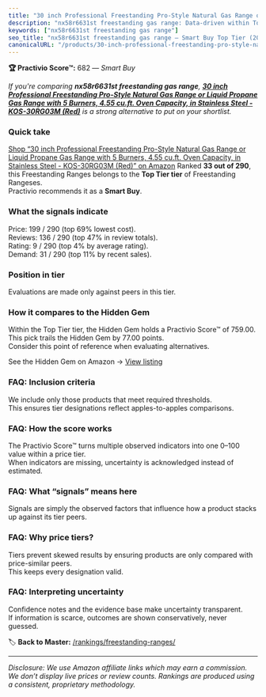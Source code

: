 ```yaml
---
title: "30 inch Professional Freestanding Pro-Style Natural Gas Range or Liquid Propane Gas Range with 5 Burners, 4.55 cu.ft. Oven Capacity, in Stainless Steel - KOS-30RG03M (Red)"
description: "nx58r6631st freestanding gas range: Data-driven within Top Tier ranking using the Practivio Score™. Positioned by quality, value, demand, findability, momentum."
keywords: ["nx58r6631st freestanding gas range"]
seo_title: "nx58r6631st freestanding gas range — Smart Buy Top Tier (2025)"
canonicalURL: "/products/30-inch-professional-freestanding-pro-style-natural-gas-range-or-liquid-propane-gas-range-with-5-burners-455-cuft-oven-capacity-in-stainless-steel-kos-30rg03m-red-B0CD88ZGS4/"
---
```


**🏆 Practivio Score™:** 682 — _Smart Buy_


*If you're comparing **nx58r6631st freestanding gas range**, **[30 inch Professional Freestanding Pro-Style Natural Gas Range or Liquid Propane Gas Range with 5 Burners, 4.55 cu.ft. Oven Capacity, in Stainless Steel - KOS-30RG03M (Red)](https://www.amazon.com/dp/B0CD88ZGS4?tag=practivio-20)** is a strong alternative to put on your shortlist.*
### Quick take
[Shop “30 inch Professional Freestanding Pro-Style Natural Gas Range or Liquid Propane Gas Range with 5 Burners, 4.55 cu.ft. Oven Capacity, in Stainless Steel - KOS-30RG03M (Red)” on Amazon](https://www.amazon.com/dp/B0CD88ZGS4?tag=practivio-20)
Ranked **33 out of 290**, this Freestanding Ranges belongs to the **Top Tier tier** of Freestanding Rangeses.  
Practivio recommends it as a **Smart Buy**.

### What the signals indicate
Price: 199 / 290 (top 69% lowest cost).  
Reviews: 136 / 290 (top 47% in review totals).  
Rating: 9 / 290 (top 4% by average rating).  
Demand: 31 / 290 (top 11% by recent sales).

### Position in tier
Evaluations are made only against peers in this tier.

### How it compares to the Hidden Gem
Within the Top Tier tier, the Hidden Gem holds a Practivio Score™ of 759.00.  
This pick trails the Hidden Gem by 77.00 points.  
Consider this point of reference when evaluating alternatives.  

See the Hidden Gem on Amazon → [View listing](https://www.amazon.com/dp/B07MYBQKDX?tag=practivio-20)

### FAQ: Inclusion criteria
We include only those products that meet required thresholds.  
This ensures tier designations reflect apples-to-apples comparisons.

### FAQ: How the score works
The Practivio Score™ turns multiple observed indicators into one 0–100 value within a price tier.  
When indicators are missing, uncertainty is acknowledged instead of estimated.

### FAQ: What “signals” means here
Signals are simply the observed factors that influence how a product stacks up against its tier peers.

### FAQ: Why price tiers?
Tiers prevent skewed results by ensuring products are only compared with price-similar peers.  
This keeps every designation valid.

### FAQ: Interpreting uncertainty
Confidence notes and the evidence base make uncertainty transparent.  
If information is scarce, outcomes are shown conservatively, never guessed.


🏷️ **Back to Master:** [/rankings/freestanding-ranges/](/rankings/freestanding-ranges/)

---
_Disclosure: We use Amazon affiliate links which may earn a commission. We don’t display live prices or review counts. Rankings are produced using a consistent, proprietary methodology._
